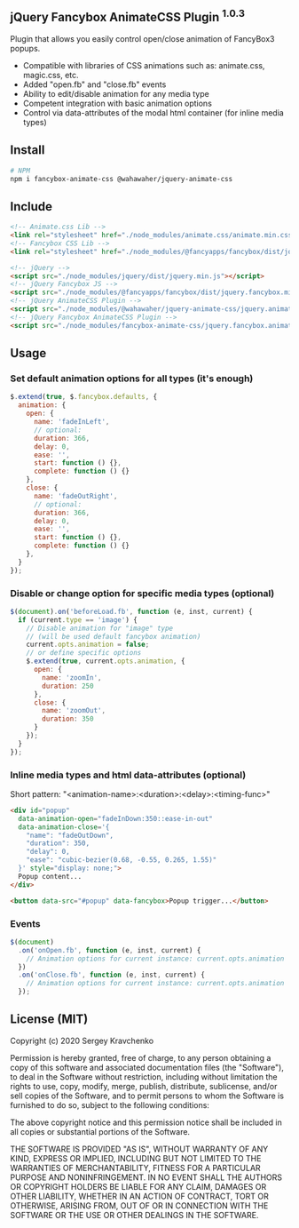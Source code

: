 jQuery Fancybox AnimateCSS Plugin <sup>1.0.3</sup>
-------
Plugin that allows you easily control open/close animation of FancyBox3 popups.

- Compatible with libraries of CSS animations such as: animate.css, magic.css, etc.
- Added "open.fb" and "close.fb" events
- Ability to edit/disable animation for any media type
- Competent integration with basic animation options
- Control via data-attributes of the modal html container (for inline media types)

## Install
```sh
# NPM
npm i fancybox-animate-css @wahawaher/jquery-animate-css
```
## Include
```html
<!-- Animate.css Lib -->
<link rel="stylesheet" href="./node_modules/animate.css/animate.min.css">
<!-- Fancybox CSS Lib -->
<link rel="stylesheet" href="./node_modules/@fancyapps/fancybox/dist/jquery.fancybox.min.css">

<!-- jQuery -->
<script src="./node_modules/jquery/dist/jquery.min.js"></script>
<!-- jQuery Fancybox JS -->
<script src="./node_modules/@fancyapps/fancybox/dist/jquery.fancybox.min.js"></script>
<!-- jQuery AnimateCSS Plugin -->
<script src="./node_modules/@wahawaher/jquery-animate-css/jquery.animate.css.min.js"></script>
<!-- jQuery Fancybox AnimateCSS Plugin -->
<script src="./node_modules/fancybox-animate-css/jquery.fancybox.animate.css.js"></script>
```
## Usage
### Set default animation options for all types (it's enough)
```javascript
$.extend(true, $.fancybox.defaults, {
  animation: {
    open: {
      name: 'fadeInLeft',
      // optional:
      duration: 366,
      delay: 0,
      ease: '',
      start: function () {},
      complete: function () {}
    },
    close: {
      name: 'fadeOutRight',
      // optional:
      duration: 366,
      delay: 0,
      ease: '',
      start: function () {},
      complete: function () {}
    },
  }
});
```
### Disable or change option for specific media types (optional)
```javascript
$(document).on('beforeLoad.fb', function (e, inst, current) {
  if (current.type == 'image') {
    // Disable animation for "image" type
    // (will be used default fancybox animation)
    current.opts.animation = false;
    // or define specific options
    $.extend(true, current.opts.animation, {
      open: {
        name: 'zoomIn',
        duration: 250
      },
      close: {
        name: 'zoomOut',
        duration: 350
      }
    });
  }
});
```
### Inline media types and html data-attributes (optional)
Short pattern: "\<animation-name\>:\<duration\>:\<delay\>:\<timing-func\>"
```html
<div id="popup"
  data-animation-open="fadeInDown:350::ease-in-out"
  data-animation-close='{
    "name": "fadeOutDown",
    "duration": 350,
    "delay": 0,
    "ease": "cubic-bezier(0.68, -0.55, 0.265, 1.55)"
  }' style="display: none;">
  Popup content...
</div>

<button data-src="#popup" data-fancybox>Popup trigger...</button>
```
### Events
```javascript
$(document)
  .on('onOpen.fb', function (e, inst, current) {
    // Animation options for current instance: current.opts.animation
  })
  .on('onClose.fb', function (e, inst, current) {
    // Animation options for current instance: current.opts.animation
  });
```
## License (MIT)
Copyright (c) 2020 Sergey Kravchenko

Permission is hereby granted, free of charge, to any person obtaining a copy
of this software and associated documentation files (the "Software"), to deal
in the Software without restriction, including without limitation the rights
to use, copy, modify, merge, publish, distribute, sublicense, and/or sell
copies of the Software, and to permit persons to whom the Software is
furnished to do so, subject to the following conditions:

The above copyright notice and this permission notice shall be included in all
copies or substantial portions of the Software.

THE SOFTWARE IS PROVIDED "AS IS", WITHOUT WARRANTY OF ANY KIND, EXPRESS OR
IMPLIED, INCLUDING BUT NOT LIMITED TO THE WARRANTIES OF MERCHANTABILITY,
FITNESS FOR A PARTICULAR PURPOSE AND NONINFRINGEMENT. IN NO EVENT SHALL THE
AUTHORS OR COPYRIGHT HOLDERS BE LIABLE FOR ANY CLAIM, DAMAGES OR OTHER
LIABILITY, WHETHER IN AN ACTION OF CONTRACT, TORT OR OTHERWISE, ARISING FROM,
OUT OF OR IN CONNECTION WITH THE SOFTWARE OR THE USE OR OTHER DEALINGS IN THE
SOFTWARE.